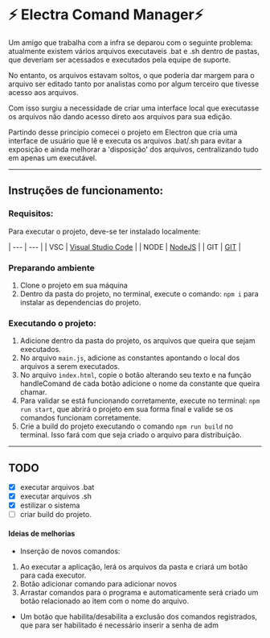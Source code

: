 # ⚡ Electra Comand Manager⚡ 

Um amigo que trabalha com a infra se deparou com o seguinte problema: atualmente existem vários arquivos executaveis .bat e .sh dentro de pastas, que deveriam ser acessados e executados pela equipe de suporte.

No entanto, os arquivos estavam soltos, o que poderia dar margem para o arquivo ser editado tanto por analistas como por algum terceiro que tivesse acesso aos arquivos.

Com isso surgiu a necessidade de criar uma interface local que executasse os arquivos não dando acesso direto aos arquivos para sua edição.


Partindo desse principio comecei o projeto em Electron que cria uma interface de usuário que lê e executa os arquivos .bat/.sh para evitar a exposição e ainda melhorar a 'disposição' dos arquivos, centralizando tudo em apenas um executável.

----
## Instruções de funcionamento:

### Requisitos:

Para executar o projeto, deve-se ter instalado localmente:

| --- | --- |
| VSC | [Visual Studio Code](https://code.visualstudio.com) |
| NODE | [NodeJS](https://nodejs.org/en) |
| GIT | [GIT](https://git-scm.com) |

### Preparando ambiente

1. Clone o projeto em sua máquina
2. Dentro da pasta do projeto, no terminal, execute o comando: `npm i` para instalar as dependencias do projeto.

### Executando o projeto:

1. Adicione dentro da pasta do projeto, os arquivos que queira que sejam executados.
2. No arquivo `main.js`, adicione as constantes apontando o local dos arquivos a serem executados.
3. No arquivo `index.html`, copie o botão alterando seu texto e na função handleComand de cada botão adicione o nome da constante que queira chamar.
4. Para validar se está funcionando corretamente, execute no terminal: `npm run start`, que abrirá o projeto em sua forma final e valide se os comandos funcionam corretamente.
5. Crie a build do projeto executando o comando `npm run build` no terminal. Isso fará com que seja criado o arquivo para distribuição. 
---

## TODO

 - [X] executar arquivos .bat
 - [x] executar arquivos .sh
 - [x] estilizar o sistema
 - [ ] criar build do projeto.
 
 #### Ideias de melhorias

 - Inserção de novos comandos:
  1. Ao executar a aplicação, lerá os arquivos da pasta e criará um botão para cada executor.
  2. Botão adicionar comando para adicionar novos
  3. Arrastar comandos para o programa e automaticamente será criado um botão relacionado ao item com o nome do arquivo.

 - Um botão que habilita/desabilita a exclusão dos comandos registrados, que para ser habilitado é necessário inserir a senha de adm
